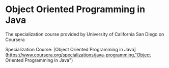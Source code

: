 Object Oriented Programming in Java
=============
The specialization course provided by University of California San Diego on Coursera

Specialization Course:
[Object Oriented Programming in Java](https://www.coursera.org/specializations/java-programming,"Object Oriented Programming in Java") 

